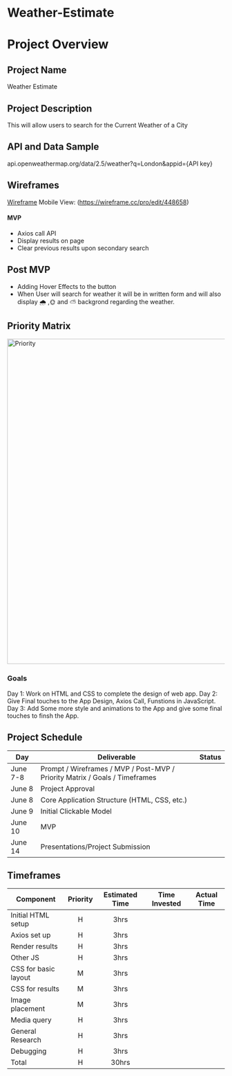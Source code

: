 # Weather-Estimate

# Project Overview
## Project Name
Weather Estimate
## Project Description
This will allow users to search for the Current Weather of a City
## API and Data Sample
api.openweathermap.org/data/2.5/weather?q=London&appid={API key}
## Wireframes
[Wireframe](https://wireframe.cc/F6JxhD)
Mobile View: (https://wireframe.cc/pro/edit/448658)

#### MVP
- Axios call API
- Display results on page
- Clear previous results upon secondary search

## Post MVP
- Adding Hover Effects to the button
- When User will search for weather it will be in written form and will also display 🌧 ,🌞 and ⛅️  backgrond regarding the weather.

## Priority Matrix 
<img width="751" alt="Priority" src="https://user-images.githubusercontent.com/84696994/121197148-12de8580-c83f-11eb-9664-dd749b39ffbe.png">

### Goals
Day 1: Work on HTML and CSS to complete the design of web app.
Day 2: Give Final touches to the App Design, Axios Call, Funstions in JavaScript.
Day 3: Add Some more style and animations to the App and give some final touches to finsh the App. 

## Project Schedule
|  Day | Deliverable | Status
|---|---| ---|
|June 7-8| Prompt / Wireframes / MVP / Post-MVP / Priority Matrix / Goals / Timeframes |
|June 8| Project Approval | 
|June 8| Core Application Structure (HTML, CSS, etc.) | 
|June 9| Initial Clickable Model  | 
|June 10| MVP | 
|June 14| Presentations/Project Submission |

## Timeframes
| Component | Priority | Estimated Time | Time Invested | Actual Time |
| --- | :---: |  :---: | :---: | :---: |
| Initial HTML setup | H | 3hrs| |  |
| Axios set up | H | 3hrs|  |  |
| Render results | H | 3hrs|  |  |
| Other JS | H | 3hrs| |  |
| CSS for basic layout | M | 3hrs|  |  |
| CSS for results | M | 3hrs|  |  |
| Image placement | M | 3hrs|  |  |
| Media query | H | 3hrs|  |  |
| General Research | H | 3hrs|  |  |
| Debugging | H | 3hrs|  |  |
| Total | H | 30hrs|  |  |
